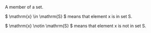 A member of a set.

$ \mathrm{x} \in \mathrm{S} $ means that element x is in set S.

$ \mathrm{x} \notin \mathrm{S} $ means that element x is not in set S.
